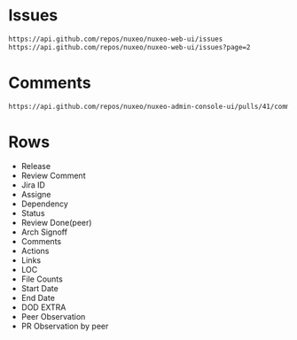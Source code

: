 # Issues
```bash
https://api.github.com/repos/nuxeo/nuxeo-web-ui/issues
https://api.github.com/repos/nuxeo/nuxeo-web-ui/issues?page=2
```

# Comments
```bash
https://api.github.com/repos/nuxeo/nuxeo-admin-console-ui/pulls/41/comments
```

# Rows
- Release
- Review Comment
- Jira ID
- Assigne
- Dependency
- Status
- Review Done(peer)
- Arch Signoff
- Comments
- Actions
- Links
- LOC
- File Counts
- Start Date
- End Date
- DOD
EXTRA
- Peer Observation
- PR Observation by peer
